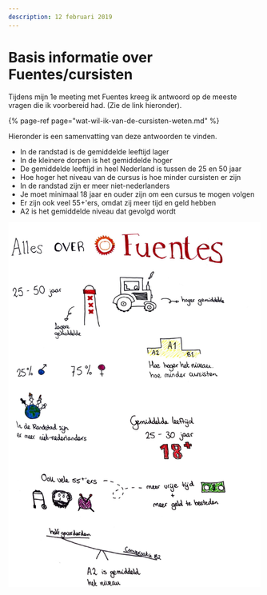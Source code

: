 ```yaml
---
description: 12 februari 2019
---
```


# Basis informatie over Fuentes/cursisten

Tijdens mijn 1e meeting met Fuentes kreeg ik antwoord op de meeste vragen die ik voorbereid had. \(Zie de link hieronder\). 

{% page-ref page="wat-wil-ik-van-de-cursisten-weten.md" %}

Hieronder is een samenvatting van deze antwoorden te vinden.

* In de randstad is de gemiddelde leeftijd lager
* In de kleinere dorpen is het gemiddelde hoger
* De gemiddelde leeftijd in heel Nederland is tussen de 25 en 50 jaar
* Hoe hoger het niveau van de cursus is hoe minder cursisten er zijn
* In de randstad zijn er meer niet-nederlanders
* Je moet minimaal 18 jaar en ouder zijn om een cursus te mogen volgen
* Er zijn ook veel 55+'ers, omdat zij meer tijd en geld hebben
* A2 is het gemiddelde niveau dat gevolgd wordt

![](../../.gitbook/assets/scan-7-may-2019-4-7-1.jpg)

